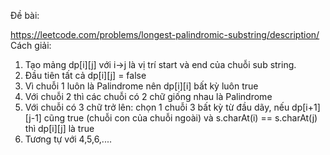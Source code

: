 Đề bài:

https://leetcode.com/problems/longest-palindromic-substring/description/
Cách giải:
1. Tạo mảng dp[i][j] với i->j là vị trí start và end của chuỗi sub string. 
2. Đầu tiên tất cả dp[i][j] = false
3. Vì chuỗi 1 luôn là Palindrome nên dp[i][i] bất kỳ luôn true
4. Với chuỗi 2 thì các chuỗi có 2 chữ giống nhau là Palindrome
5. Với chuỗi có 3 chữ trở lên: chọn 1 chuỗi 3 bất kỳ từ đầu dãy, nếu dp[i+1][j-1] cũng true (chuỗi con của chuỗi ngoài) và s.charAt(i) == s.charAt(j) thì dp[i][j] là true
6. Tương tự với 4,5,6,....
